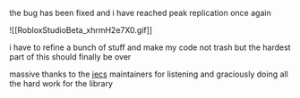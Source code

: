 the bug has been fixed and i have reached peak replication once again

![[RobloxStudioBeta_xhrmH2e7X0.gif]]

i have to refine a bunch of stuff and make my code not trash but the hardest part of this should finally be over

massive thanks to the [jecs](https://github.com/Ukendio/jecs) maintainers for listening and graciously doing all the hard work for the library
